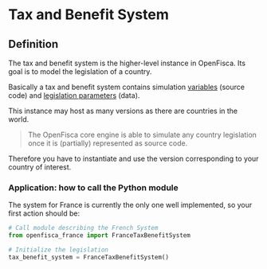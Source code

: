 # Tax and Benefit System

## Definition

The tax and benefit system is the higher-level instance in OpenFisca.
Its goal is to model the legislation of a country.

Basically a tax and benefit system contains simulation [variables](variables.md) (source code) and [legislation parameters](parameters.md) (data).

This instance may host as many versions as there are countries in the world.

> The OpenFisca core engine is able to simulate any country legislation once it is (partially) represented as source code.

Therefore you have to instantiate and use the version corresponding to your country of interest.

### Application: how to call the Python module

The system for France is currently the only one well implemented, so your first action should be:

```python
# Call module describing the French System
from openfisca_france import FranceTaxBenefitSystem

# Initialize the legislation
tax_benefit_system = FranceTaxBenefitSystem()

```
